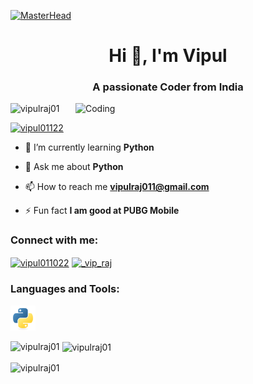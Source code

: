 [![MasterHead](https://media.giphy.com/media/coxQHKASG60HrHtvkt/giphy.gif)](https://rishavchanda.io)
<h1 align="center">Hi 👋, I'm Vipul</h1>
<h3 align="center">A passionate Coder from India</h3>
<img align="right" alt="Coding" width="400" src="https://techrorschach.com/wp-content/uploads/2021/01/T-Rex_Game_hack.gif">

<p align="left"> <img src="https://komarev.com/ghpvc/?username=vipulraj01&label=Profile%20views&color=0e75b6&style=flat" alt="vipulraj01" /> </p>

<p align="left"> <a href="https://twitter.com/vipul01122" target="blank"><img src="https://img.shields.io/twitter/follow/vipul01122?logo=twitter&style=for-the-badge" alt="vipul01122" /></a> </p>

- 🌱 I’m currently learning **Python**

- 💬 Ask me about **Python**

- 📫 How to reach me **vipulraj011@gmail.com**

- ⚡ Fun fact **I am good at PUBG Mobile**

<h3 align="left">Connect with me:</h3>
<p align="left">
<a href="https://twitter.com/vipul011022" target="blank"><img align="center" src="https://raw.githubusercontent.com/rahuldkjain/github-profile-readme-generator/master/src/images/icons/Social/twitter.svg" alt="vipul011022" height="30" width="40" /></a>
<a href="https://instagram.com/_vip_raj" target="blank"><img align="center" src="https://raw.githubusercontent.com/rahuldkjain/github-profile-readme-generator/master/src/images/icons/Social/instagram.svg" alt="_vip_raj" height="30" width="40" /></a>
</p>

<h3 align="left">Languages and Tools:</h3>
<p align="left"> <a href="https://www.python.org" target="_blank" rel="noreferrer"> <img src="https://raw.githubusercontent.com/devicons/devicon/master/icons/python/python-original.svg" alt="python" width="40" height="40"/> </a> </p>

<p><img align="left" src="https://github-readme-stats.vercel.app/api/top-langs?username=vipulraj01&show_icons=true&locale=en&layout=compact" alt="vipulraj01" /></p>

<p>&nbsp;<img align="center" src="https://github-readme-stats.vercel.app/api?username=vipulraj01&show_icons=true&locale=en" alt="vipulraj01" /></p>

<p><img align="center" src="https://github-readme-streak-stats.herokuapp.com/?user=vipulraj01&" alt="vipulraj01" /></p>
